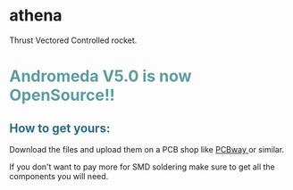 # athena
Thrust Vectored Controlled rocket.
<h1 style="color: #5e9ca0;">Andromeda V5.0 is now OpenSource!!</h1>
<h2 style="color: #2e6c80;">How to get yours:</h2>
<p>Download the files and upload them on a PCB shop like <a href="https://www.pcbway.com/setinvite.aspx?inviteid=500690" target="_blank">PCBway </a>or similar.</p>
<p>If you don't want to pay more for SMD soldering make sure to get all the components you will need.</p>
<p>&nbsp;</p>
